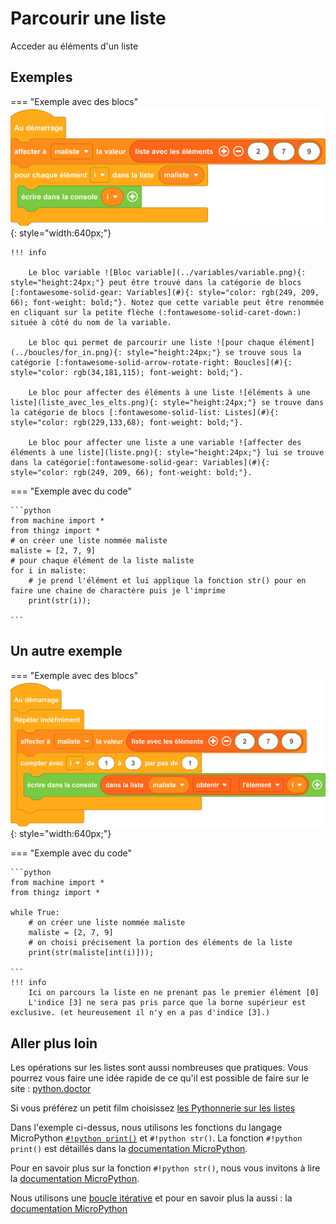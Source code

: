 # Parcourir une liste

Acceder au éléments d'un liste

## Exemples
=== "Exemple avec des blocs"
    ![Blocs liste avec éléments](parser_liste.png){: style="width:640px;"}

    !!! info

        Le bloc variable ![Bloc variable](../variables/variable.png){: style="height:24px;"} peut être trouvé dans la catégorie de blocs [:fontawesome-solid-gear: Variables](#){: style="color: rgb(249, 209, 66); font-weight: bold;"}. Notez que cette variable peut être renommée en cliquant sur la petite flèche (:fontawesome-solid-caret-down:) située à côté du nom de la variable.

        Le bloc qui permet de parcourir une liste ![pour chaque élément](../boucles/for_in.png){: style="height:24px;"} se trouve sous la catégorie [:fontawesome-solid-arrow-rotate-right: Boucles](#){: style="color: rgb(34,181,115); font-weight: bold;"}.
        
        Le bloc pour affecter des éléments à une liste ![éléments à une liste](liste_avec_les_elts.png){: style="height:24px;"} se trouve dans la catégorie de blocs [:fontawesome-solid-list: Listes](#){: style="color: rgb(229,133,68); font-weight: bold;"}.

        Le bloc pour affecter une liste a une variable ![affecter des éléments à une liste](liste.png){: style="height:24px;"} lui se trouve dans la catégorie[:fontawesome-solid-gear: Variables](#){: style="color: rgb(249, 209, 66); font-weight: bold;"}.


=== "Exemple avec du code"

    ```python
    from machine import *
    from thingz import *
    # on créer une liste nommée maliste
    maliste = [2, 7, 9]
    # pour chaque élément de la liste maliste
    for i in maliste:
        # je prend l'élément et lui applique la fonction str() pour en faire une chaine de charactère puis je l'imprime
        print(str(i));

    ```

## Un autre exemple

=== "Exemple avec des blocs"
    ![Blocs for i in range](parcourir_liste.png){: style="width:640px;"}

    



=== "Exemple avec du code"

    ```python
    from machine import *
    from thingz import *

    while True:
        # on créer une liste nommée maliste 
        maliste = [2, 7, 9]
        # on choisi précisement la portion des éléments de la liste
        print(str(maliste[int(i)]));

    ```
    !!! info
        Ici on parcours la liste en ne prenant pas le premier élément [0]
        L'indice [3] ne sera pas pris parce que la borne supérieur est exclusive. (et heureusement il n'y en a pas d'indice [3].)


## Aller plus loin

Les opérations sur les listes sont aussi nombreuses que pratiques. Vous pourrez vous faire une idée rapide de ce qu'il est possible de faire sur le site : [python.doctor](https://python.doctor/page-apprendre-listes-list-tableaux-tableaux-liste-array-python-cours-debutant)

Si vous préférez un petit film choisissez [les Pythonnerie sur les listes](https://www.youtube.com/watch?v=J3RJE8516MU)

Dans l'exemple ci-dessus, nous utilisons les fonctions du langage MicroPython [`#!python print()`](../communication/ecrire_dans_la_console.md) et `#!python str()`.
La fonction `#!python print()` est détaillés dans la [documentation MicroPython](https://www.micropython.fr/reference/#/03.builtin/print).

Pour en savoir plus sur la fonction `#!python str()`, nous vous invitons à lire la [documentation MicroPython](https://www.micropython.fr/reference/#/03.classes_builtins/README?id=class-str).

Nous utilisons une [boucle itérative](../boucles/boucle_iterative.md) et pour en savoir plus la aussi : la [documentation MicroPython](https://www.micropython.fr/reference/#/02.mots_cles/for_in/)